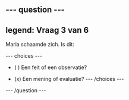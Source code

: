 --- question ---
---
legend: Vraag 3 van 6
---

Maria schaamde zich. Is dit:

--- choices ---
- ( ) Een feit of een observatie?

- (x) Een mening of evaluatie?
--- /choices ---

--- /question ---
